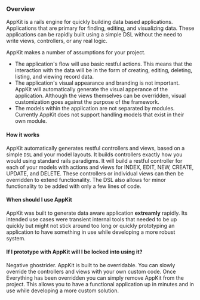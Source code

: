 ### Overview
<a id="overview" name="overview"></a>

AppKit is a rails engine for quickly building data based applications.
Applications that are primary for finding, editing, and visualizing data. These
applications can be rapidly built using a simple DSL without the need to write
views, controllers, or any real logic.

AppKit makes a number of assumptions for your project.

-   The application's flow will use basic restful actions. This means that the
    interaction with the data will be in the form of creating, editing,
    deleting, listing, and viewing record data.
-   The application's visual appearance and branding is not important. AppKit
    will automatically generate the visual apperance of the application.
    Although the views themselves can be overridden, visual customization goes
    against the purpose of the framework.
-   The models within the application are not separated by modules. Currently
    AppKit does not support handling models that exist in their own module.

<a name="how-it-works" id="how-it-works"></a>
#### How it works

AppKit automatically generates restful controllers and views, based on a
simple `DSL` and your model layouts. It builds controllers exactly how you would
using standard rails paradigms. It will build a restful controller for each of
your models with actions and views for INDEX, EDIT, NEW, CREATE, UPDATE, and
DELETE. These controllers or individual views can then be overridden to extend
functionality. The DSL also allows for minor functionality to be added with only
a few lines of code.

<a name="what-for" id="what-for"></a>
#### When should I use AppKit

AppKit was built to generate data aware application __extreamly__ rapidly. Its
intended use cases were transient internal tools that needed to be up quickly but
might not stick around too long or quickly prototyping an application  to have
something in use while developing a more robust system.

#### If I prototype with AppKit will I be locked into using it?

Negative ghostrider. AppKit is built to be overridable. You can slowly override
the controllers and views with your own custom code. Once Everything has been
overridden you can simply remove AppKit from the project. This allows you to have
a functional application up in minutes and in use while developing a more custom
solution.


